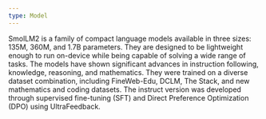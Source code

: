 ```yaml
---
type: Model
---
```


SmolLM2 is a family of compact language models available in three sizes: 135M, 360M, and 1.7B parameters. They are designed to be lightweight enough to run on-device while being capable of solving a wide range of tasks. The models have shown significant advances in instruction following, knowledge, reasoning, and mathematics. They were trained on a diverse dataset combination, including FineWeb-Edu, DCLM, The Stack, and new mathematics and coding datasets. The instruct version was developed through supervised fine-tuning (SFT) and Direct Preference Optimization (DPO) using UltraFeedback.